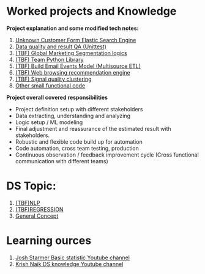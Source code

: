 # Worked projects and Knowledge 

**Project explanation and some modified tech notes:**

1. [Unknown Customer Form Elastic Search Engine](WORK/customer_es_engine.md)
2. [Data quality and result QA (Unittest)](WORK/team_unittest.md)
3. [(TBF) Global Marketing Segmentation logics](WORK/segmentation_logic.md)
4. [(TBF) Team Python Library](WORK/team_lib.md)
5. [(TBF) Build Email Events Model (Multisource ETL)](WORK/email_events_model.md)
6. [(TBF) Web browsing recommendation engine](WORK/web_browsing_recommendation.md)
7. [(TBF) Signal quality clustering](WORK/signal_quality.md)
8. [Other small functional code](WORK/src)

**Project overall covered responsibilities**
* Project definition setup with different stakeholders
* Data extracting, understanding and analyzing 
* Logic setup / ML modeling
* Final adjustment and reassurance of the estimated result with stakeholders.
* Robustic and flexible code build up for automation
* Code automation, cross team testing, production
* Continuous observation / feedback improvement cycle (Cross functional communication with different teams)

# DS Topic:

1. [(TBF)NLP](NLP)
2. [(TBF)REGRESSION](REGRESSION)
3. [General Concept](tmp/general_ds_concept.md)

# Learning ources

1. [Josh Starmer Basic statistic Youtube channel ](https://www.youtube.com/channel/UCtYLUTtgS3k1Fg4y5tAhLbw)
2. [Krish Naik DS knowledge Youtube channel](https://www.youtube.com/user/krishnaik06)
